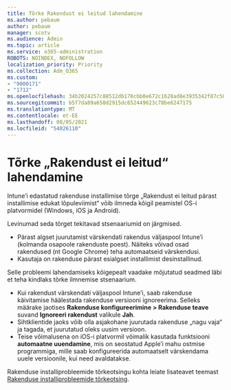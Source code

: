 ```yaml
---
title: Tõrke Rakendust ei leitud lahendamine
ms.author: pebaum
author: pebaum
manager: scotv
ms.audience: Admin
ms.topic: article
ms.service: o365-administration
ROBOTS: NOINDEX, NOFOLLOW
localization_priority: Priority
ms.collection: Adm_O365
ms.custom:
- "9000171"
- "1712"
ms.openlocfilehash: 34b2024257c88512db170cbb0e672c1628ad8e3935342f87c5032492e1ad0259
ms.sourcegitcommit: b5f7da89a650d2915dc652449623c78be6247175
ms.translationtype: MT
ms.contentlocale: et-EE
ms.lasthandoff: 08/05/2021
ms.locfileid: "54026110"
---
```

# <a name="mitigate-the-application-was-not-detected-error"></a>Tõrke „Rakendust ei leitud“ lahendamine

Intune’i edastatud rakenduse installimise tõrge „Rakendust ei leitud pärast installimise edukat lõpuleviimist“ võib ilmneda kõigil peamistel OS-i platvormidel (Windows, iOS ja Android).

Levinumad seda tõrget tekitavad stsenaariumid on järgmised.

- Pärast algset juurutamist värskendati rakendus väljaspool Intune’i (kolmanda osapoole rakenduste poest). Näiteks võivad osad rakendused (nt Google Chrome) teha automaatseid värskendusi.
- Kasutaja on rakenduse pärast esialgset installimist desinstallinud.

Selle probleemi lahendamiseks kõigepealt vaadake mõjutatud seadmed läbi et teha kindlaks tõrke ilmnemise stsenaarium.

- Kui rakendust värskendati väljaspool Intune’i, saab rakenduse käivitamise häälestada rakenduse versiooni ignoreerima. Selleks määrake jaotises **Rakenduse konfigureerimine > Rakenduse teave** suvand **Ignoreeri rakendust** valikule **Jah**.
- Sihtklientide jaoks võib olla asjakohane juurutada rakenduse „nagu vaja“ ja tagada, et juurutatud oleks uusim versioon.
- Teise võimalusena on iOS-i platvormil võimalik kasutada funktsiooni **automaatne uuendamine**, mis on seostatud Apple’i mahu ostmise programmiga, mille saab konfigureerida automaatselt värskendama uuele versioonile, kui need avaldatakse.

Rakenduse installiprobleemide tõrkeotsingu kohta leiate lisateavet teemast [Rakenduse installiprobleemide tõrkeotsing](https://docs.microsoft.com/intune/troubleshoot-app-install).
